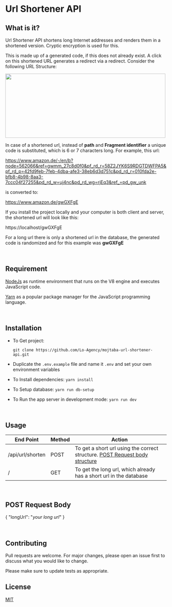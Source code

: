 # Url Shortener API

## What is it?
Url Shortener API shortens long Internet addresses and renders them in a shortened version. Cryptic encryption is used for this.

This is made up of a generated code, if this does not already exist. A click on this shortened URL generates a redirect via a redirect.
Consider the following URL Structure:

<img src="https://user-images.githubusercontent.com/57585712/137588301-dbb929ff-2c1a-46c2-97be-64d3ab242216.png" width="500" height="200">

In case of a shortened url, instead of **path** and **Fragment identifier** a unique code is substituted, which is 6 or 7 characters long.
For example, this url:

https://www.amazon.de/-/en/b?node=562066&ref=gwmm_27c8d0f0&pf_rd_r=58Z2JYK6S9RDGTDWFPA5&pf_rd_p=42fd9feb-7feb-4dba-afe3-38eb6d3d751c&pd_rd_r=010fda2e-bfb8-4b98-8aa3-7ccc04f27255&pd_rd_w=uj4nc&pd_rd_wg=rjEq3&ref_=pd_gw_unk

is converted to:

https://www.amazon.de/gwGXFgE

If you install the project locally and your computer is both client and server, the shortened url will look like this:

https://localhost/gwGXFgE


For a long url there is only a shortened url in the database, the generated code is randomized and for this example was **gwGXFgE**

&nbsp; &nbsp;


## Requirement

[NodeJs](https://nodejs.org/en/) as runtime environment that runs on the V8 engine and executes JavaScript code.

[Yarn](https://classic.yarnpkg.com/en/) as a popular package manager for the JavaScript programming language.

&nbsp;

## Installation

- To Get project:

   ```git clone https://github.com/Lo-Agency/mojtaba-url-shortener-api.git```
- Duplicate the ```.env.example``` file and name it ```.env``` and set your own environment variables
- To Install dependencies: 
```yarn install```
- To Setup database: ```yarn run db-setup```
- To Run the app server in development mode: ```yarn run dev```

&nbsp;

## Usage

| End Point  | Method | Action 
| ------------- | ------------- | ------------- |
| /api/url/shorten | POST |  To get a short url using the correct structure. [POST Request body structure](#post-request-body)
| / | GET | To get the long url, which already has a short url in the database 

&nbsp;

## POST Request Body

{
    "longUrl": "*your long url*"
}

&nbsp;    
## Contributing
Pull requests are welcome. For major changes, please open an issue first to discuss what you would like to change.

Please make sure to update tests as appropriate.

## License
[MIT](https://choosealicense.com/licenses/mit/)
